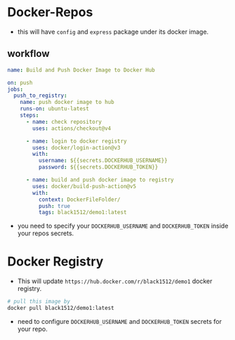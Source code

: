 # Docker-Repos

- this will have `config` and `express` package under its docker image.

## workflow
```yml
name: Build and Push Docker Image to Docker Hub

on: push
jobs:
  push_to_registry:
    name: push docker image to hub
    runs-on: ubuntu-latest
    steps:
      - name: check repository
        uses: actions/checkout@v4

      - name: login to docker registry
        uses: docker/login-action@v3
        with:
          username: ${{secrets.DOCKERHUB_USERNAME}}
          password: ${{secrets.DOCKERHUB_TOKEN}}

      - name: build and push docker image to registry
        uses: docker/build-push-action@v5
        with:
          context: DockerFileFolder/
          push: true
          tags: black1512/demo1:latest

```

- you need to specify your `DOCKERHUB_USERNAME` and `DOCKERHUB_TOKEN` inside your repos secrets.

# Docker Registry
- This will update `https://hub.docker.com/r/black1512/demo1` docker registry.
```zsh
# pull this image by
docker pull black1512/demo1:latest
```
- need to configure `DOCKERHUB_USERNAME` and `DOCKERHUB_TOKEN` secrets for your repo.
